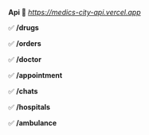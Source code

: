 **Api 💨** *https://medics-city-api.vercel.app*

✅ **/drugs**

✅ **/orders**

✅ **/doctor**

✅ **/appointment**

✅ **/chats**

✅ **/hospitals**

✅ **/ambulance**


